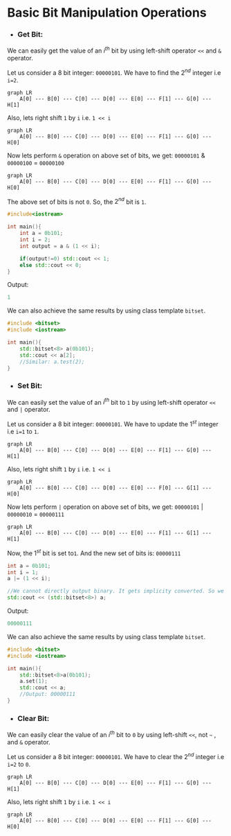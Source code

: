 # Basic Bit Manipulation Operations

- ### Get Bit:

We can easily get the value of an $i^{th}$ bit by using left-shift operator `<<` and `&` operator.

Let us consider a 8 bit integer: `00000101`. We have to find the $2^{nd}$ integer i.e `i=2`.

```mermaid
graph LR
    A[0] --- B[0] --- C[0] --- D[0] --- E[0] --- F[1] --- G[0] --- H[1]
```

Also, lets right shift `1` by `i` i.e. `1 << i`

```mermaid
graph LR
    A[0] --- B[0] --- C[0] --- D[0] --- E[0] --- F[1] --- G[0] --- H[0]
```

Now lets perform `&` operation on above set of bits, we get: `00000101` & `00000100` = `00000100`

```mermaid
graph LR
    A[0] --- B[0] --- C[0] --- D[0] --- E[0] --- F[1] --- G[0] --- H[0]
```

The above set of bits is not `0`. So, the $2^{nd}$ bit is `1`.

```cpp
#include<iostream>

int main(){
	int a = 0b101;
	int i = 2;
	int output = a & (1 << i);

	if(output!=0) std::cout << 1;
	else std::cout << 0;
}
```

Output:

```cpp
1
```

We can also achieve the same results by using class template `bitset`.

```cpp
#include <bitset>
#include <iostream>

int main(){
	std::bitset<8> a(0b101);
	std::cout << a[2];
	//Similar: a.test(2);
}
```

- ### Set Bit:

We can easily set the value of an $i^{th}$ bit to `1` by using left-shift operator `<<` and `|` operator.

Let us consider a 8 bit integer: `00000101`. We have to update the $1^{st}$ integer i.e `i=1` to `1`.

```mermaid
graph LR
    A[0] --- B[0] --- C[0] --- D[0] --- E[0] --- F[1] --- G[0] --- H[1]
```

Also, lets right shift `1` by `i` i.e. `1 << i`

```mermaid
graph LR
    A[0] --- B[0] --- C[0] --- D[0] --- E[0] --- F[0] --- G[1] --- H[0]
```

Now lets perform `|` operation on above set of bits, we get: `00000101` | `00000010` = `00000111`

```mermaid
graph LR
    A[0] --- B[0] --- C[0] --- D[0] --- E[0] --- F[1] --- G[1] --- H[1]
```

Now, the $1^{st}$ bit is set to`1`. And the new set of bits is: `00000111`

```cpp
int a = 0b101;
int i = 1;
a |= (1 << i);

//We cannot directly output binary. It gets implicity converted. So we type cast to bitset
std::cout << (std::bitset<8>) a;
```

Output:

```cpp
00000111
```

We can also achieve the same results by using class template `bitset`.

```cpp
#include <bitset>
#include <iostream>

int main(){
	std::bitset<8>a(0b101);
	a.set(1);
	std::cout << a;
	//Output: 00000111
}
```

- ### Clear Bit:

We can easily clear the value of an $i^{th}$ bit to `0` by using left-shift `<<`, not `~` , and `&` operator.

Let us consider a 8 bit integer: `00000101`. We have to clear the $2^{nd}$ integer i.e `i=2` to `0`.

```mermaid
graph LR
    A[0] --- B[0] --- C[0] --- D[0] --- E[0] --- F[1] --- G[0] --- H[1]
```

Also, lets right shift `1` by `i` i.e. `1 << i`

```mermaid
graph LR
    A[0] --- B[0] --- C[0] --- D[0] --- E[0] --- F[1] --- G[0] --- H[0]
```
